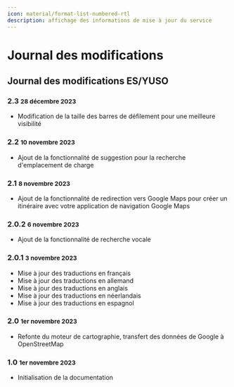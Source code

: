 ```yaml
---
icon: material/format-list-numbered-rtl
description: affichage des informations de mise à jour du service
---
```

# Journal des modifications

## **Journal des modifications ES/YUSO**

### 2.3 <small>28 décembre 2023</small>
- Modification de la taille des barres de défilement pour une meilleure visibilité

### 2.2 <small>10 novembre 2023</small>
- Ajout de la fonctionnalité de suggestion pour la recherche d'emplacement de charge

### 2.1 <small>8 novembre 2023</small>
- Ajout de la fonctionnalité de redirection vers Google Maps pour créer un itinéraire avec votre application de navigation Google Maps

### 2.0.2 <small>6 novembre 2023</small>
- Ajout de la fonctionnalité de recherche vocale

### 2.0.1 <small>3 novembre 2023</small>
- Mise à jour des traductions en français
- Mise à jour des traductions en allemand
- Mise à jour des traductions en anglais
- Mise à jour des traductions en néerlandais
- Mise à jour des traductions en espagnol

### 2.0 <small>1er novembre 2023</small>
- Refonte du moteur de cartographie, transfert des données de Google à OpenStreetMap

### 1.0 <small>1er novembre 2023</small>
- Initialisation de la documentation
